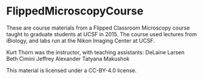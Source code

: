 # FlippedMicroscopyCourse

These are course materials from a Flipped Classroom Microscopy course taught to graduate students at UCSF in 2015. The course used lectures from iBiology, and labs run at the Nikon Imaging Center at UCSF.

Kurt Thorn was the instructor, with teaching assistants:
DeLaine Larsen
Beth Cimini
Jeffrey Alexander
Tatyana Makushok

This material is licensed under a CC-BY-4.0 license.